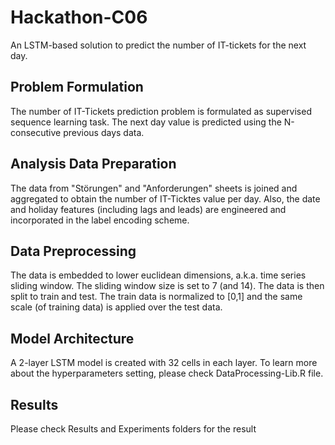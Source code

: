# Hackathon-C06
An LSTM-based solution to predict the number of IT-tickets for the next day.

## Problem Formulation
The number of IT-Tickets prediction problem is formulated as supervised sequence learning task. The next day value is predicted using the N-consecutive previous days data.

## Analysis Data Preparation
The data from "Störungen" and "Anforderungen" sheets is joined and aggregated to obtain the number of IT-Ticktes value per day. Also, the date and holiday features (including lags and leads) are engineered and incorporated in the label encoding scheme.

## Data Preprocessing
The data is embedded to lower euclidean dimensions, a.k.a. time series sliding window. The sliding window size is set to 7 (and 14). The data is then split to train and test.
The train data is normalized to [0,1] and the same scale (of training data) is applied over the test data.

## Model Architecture
A 2-layer LSTM model is created with 32 cells in each layer. To learn more about the hyperparameters setting, please check DataProcessing-Lib.R file.

## Results
Please check Results and Experiments folders for the result
